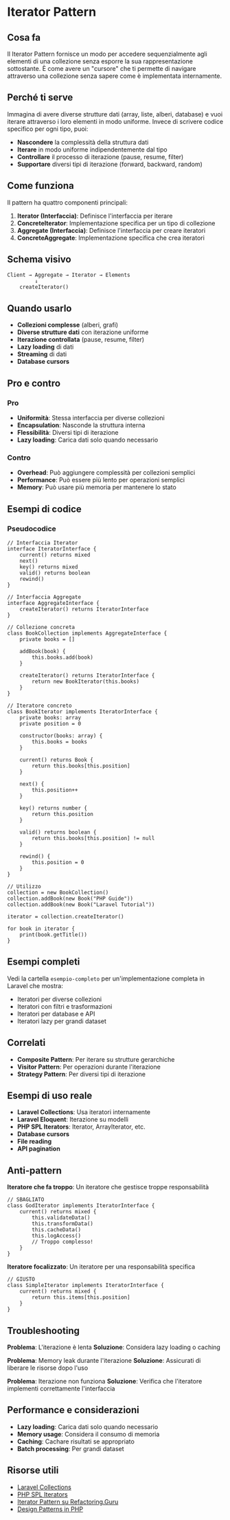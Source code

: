# Iterator Pattern

## Cosa fa

Il Iterator Pattern fornisce un modo per accedere sequenzialmente agli elementi di una collezione senza esporre la sua rappresentazione sottostante. È come avere un "cursore" che ti permette di navigare attraverso una collezione senza sapere come è implementata internamente.

## Perché ti serve

Immagina di avere diverse strutture dati (array, liste, alberi, database) e vuoi iterare attraverso i loro elementi in modo uniforme. Invece di scrivere codice specifico per ogni tipo, puoi:

- **Nascondere** la complessità della struttura dati
- **Iterare** in modo uniforme indipendentemente dal tipo
- **Controllare** il processo di iterazione (pause, resume, filter)
- **Supportare** diversi tipi di iterazione (forward, backward, random)

## Come funziona

Il pattern ha quattro componenti principali:

1. **Iterator (Interfaccia)**: Definisce l'interfaccia per iterare
2. **ConcreteIterator**: Implementazione specifica per un tipo di collezione
3. **Aggregate (Interfaccia)**: Definisce l'interfaccia per creare iteratori
4. **ConcreteAggregate**: Implementazione specifica che crea iteratori

## Schema visivo

```
Client → Aggregate → Iterator → Elements
         ↓
    createIterator()
```

## Quando usarlo

- **Collezioni complesse** (alberi, grafi)
- **Diverse strutture dati** con iterazione uniforme
- **Iterazione controllata** (pause, resume, filter)
- **Lazy loading** di dati
- **Streaming** di dati
- **Database cursors**

## Pro e contro

### Pro
- **Uniformità**: Stessa interfaccia per diverse collezioni
- **Encapsulation**: Nasconde la struttura interna
- **Flessibilità**: Diversi tipi di iterazione
- **Lazy loading**: Carica dati solo quando necessario

### Contro
- **Overhead**: Può aggiungere complessità per collezioni semplici
- **Performance**: Può essere più lento per operazioni semplici
- **Memory**: Può usare più memoria per mantenere lo stato

## Esempi di codice

### Pseudocodice
```
// Interfaccia Iterator
interface IteratorInterface {
    current() returns mixed
    next()
    key() returns mixed
    valid() returns boolean
    rewind()
}

// Interfaccia Aggregate
interface AggregateInterface {
    createIterator() returns IteratorInterface
}

// Collezione concreta
class BookCollection implements AggregateInterface {
    private books = []
    
    addBook(book) {
        this.books.add(book)
    }
    
    createIterator() returns IteratorInterface {
        return new BookIterator(this.books)
    }
}

// Iteratore concreto
class BookIterator implements IteratorInterface {
    private books: array
    private position = 0
    
    constructor(books: array) {
        this.books = books
    }
    
    current() returns Book {
        return this.books[this.position]
    }
    
    next() {
        this.position++
    }
    
    key() returns number {
        return this.position
    }
    
    valid() returns boolean {
        return this.books[this.position] != null
    }
    
    rewind() {
        this.position = 0
    }
}

// Utilizzo
collection = new BookCollection()
collection.addBook(new Book("PHP Guide"))
collection.addBook(new Book("Laravel Tutorial"))

iterator = collection.createIterator()

for book in iterator {
    print(book.getTitle())
}
```

## Esempi completi

Vedi la cartella `esempio-completo` per un'implementazione completa in Laravel che mostra:
- Iteratori per diverse collezioni
- Iteratori con filtri e trasformazioni
- Iteratori per database e API
- Iteratori lazy per grandi dataset

## Correlati

- **Composite Pattern**: Per iterare su strutture gerarchiche
- **Visitor Pattern**: Per operazioni durante l'iterazione
- **Strategy Pattern**: Per diversi tipi di iterazione

## Esempi di uso reale

- **Laravel Collections**: Usa iteratori internamente
- **Laravel Eloquent**: Iterazione su modelli
- **PHP SPL Iterators**: Iterator, ArrayIterator, etc.
- **Database cursors**
- **File reading**
- **API pagination**

## Anti-pattern

 **Iteratore che fa troppo**: Un iteratore che gestisce troppe responsabilità
```
// SBAGLIATO
class GodIterator implements IteratorInterface {
    current() returns mixed {
        this.validateData()
        this.transformData()
        this.cacheData()
        this.logAccess()
        // Troppo complesso!
    }
}
```

 **Iteratore focalizzato**: Un iteratore per una responsabilità specifica
```
// GIUSTO
class SimpleIterator implements IteratorInterface {
    current() returns mixed {
        return this.items[this.position]
    }
}
```

## Troubleshooting

**Problema**: L'iterazione è lenta
**Soluzione**: Considera lazy loading o caching

**Problema**: Memory leak durante l'iterazione
**Soluzione**: Assicurati di liberare le risorse dopo l'uso

**Problema**: Iterazione non funziona
**Soluzione**: Verifica che l'iteratore implementi correttamente l'interfaccia

## Performance e considerazioni

- **Lazy loading**: Carica dati solo quando necessario
- **Memory usage**: Considera il consumo di memoria
- **Caching**: Cachare risultati se appropriato
- **Batch processing**: Per grandi dataset

## Risorse utili

- [Laravel Collections](https://laravel.com/docs/collections)
- [PHP SPL Iterators](https://www.php.net/manual/en/spl.iterators.php)
- [Iterator Pattern su Refactoring.Guru](https://refactoring.guru/design-patterns/iterator)
- [Design Patterns in PHP](https://designpatternsphp.readthedocs.io/)
